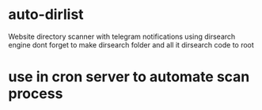 # auto-dirlist
Website directory scanner with telegram notifications using dirsearch engine
dont forget to make dirsearch folder and all it dirsearch code to root 
# use in cron server to automate scan process
